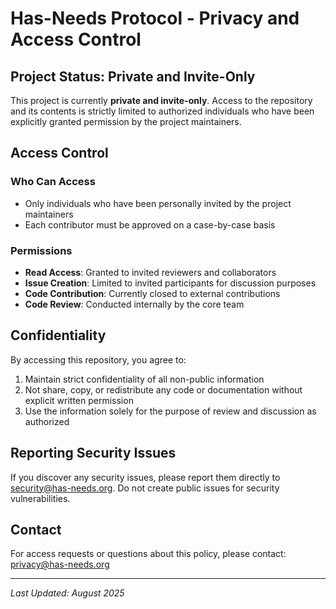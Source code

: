 # Has-Needs Protocol - Privacy and Access Control

## Project Status: Private and Invite-Only

This project is currently **private and invite-only**. Access to the repository and its contents is strictly limited to authorized individuals who have been explicitly granted permission by the project maintainers.

## Access Control

### Who Can Access
- Only individuals who have been personally invited by the project maintainers
- Each contributor must be approved on a case-by-case basis

### Permissions
- **Read Access**: Granted to invited reviewers and collaborators
- **Issue Creation**: Limited to invited participants for discussion purposes
- **Code Contribution**: Currently closed to external contributions
- **Code Review**: Conducted internally by the core team

## Confidentiality

By accessing this repository, you agree to:
1. Maintain strict confidentiality of all non-public information
2. Not share, copy, or redistribute any code or documentation without explicit written permission
3. Use the information solely for the purpose of review and discussion as authorized

## Reporting Security Issues

If you discover any security issues, please report them directly to security@has-needs.org. Do not create public issues for security vulnerabilities.

## Contact

For access requests or questions about this policy, please contact: privacy@has-needs.org

---
*Last Updated: August 2025*
